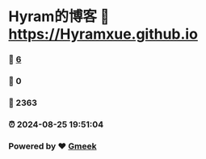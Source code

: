# Hyram的博客 :link: https://Hyramxue.github.io 
### :page_facing_up: [6](https://Hyramxue.github.io/tag.html) 
### :speech_balloon: 0 
### :hibiscus: 2363 
### :alarm_clock: 2024-08-25 19:51:04 
### Powered by :heart: [Gmeek](https://github.com/Meekdai/Gmeek)
